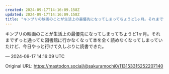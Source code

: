 ```yaml
---
created: 2024-09-17T14:16:09.158Z
updated: 2024-09-17T14:16:09.158Z
title: "キンプリの映画のことが生活上の最優先になってしまってちょうど1ヶ月。それまでずっ[...]"
---
```


<p>キンプリの映画のことが生活上の最優先になってしまってちょうど1ヶ月。それまでずっと通ってた図書館に行かなくなって本を全く読めなくなってしまっていたけど、今日やっと行けて久しぶりに読書できた。</p>

&mdash; 2024-09-17 14:16:09 UTC

Original URL: https://mastodon.social/@sakuramochi0/113153315252207140

